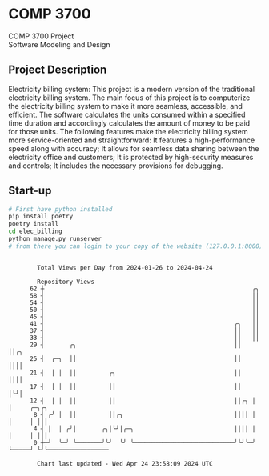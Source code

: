 # COMP 3700
COMP 3700 Project  
Software Modeling and Design
## Project Description
Electricity billing system: This project is a modern version of the traditional electricity billing system. The main focus of this project is to computerize the electricity billing system to make it more seamless, accessible, and efficient. The software calculates the units consumed within a specified time duration and accordingly calculates the amount of money to be paid for those units. The following features make the electricity billing system more service-oriented and straightforward: It features a high-performance speed along with accuracy; It allows for seamless data sharing between the electricity office and customers; It is protected by high-security measures and controls; It includes the necessary provisions for debugging.

## Start-up
```bash
# First have python installed
pip install poetry
poetry install
cd elec_billing
python manage.py runserver
# from there you can login to your copy of the website (127.0.0.1:8000), default creds are admin/admin
```

```

        Total Views per Day from 2024-01-26 to 2024-04-24

        Repository Views
      62 ┼                                                          ╭╮
      58 ┤                                                          ││
      54 ┤                                                          ││
      50 ┤                                                          ││
      45 ┤                                                          ││
      41 ┤                                                     ╭╮   ││
      37 ┤                                                     ││   ││
      33 ┤                                                     ││   ││
      29 ┤       ╭╮                                            ││   ││╭╮
      25 ┤  ╭─╮  ││                                            ││   ││││
      21 ┤  │ │  ││         ╭╮                                 ││   ││││
      17 ┤  │ │  ││         ││                                 ││   │╰╯│
      12 ┤  │ │  ││         ││                                 ││╭╮ │  │     ╭─╮╭╮
       8 ┤ ╭╯ │  ││         ││╭╮                               ││││ │  │     │ │││
       4 ┤ │  │ ╭╯│       ╭╮│╰╯│╭─╮                            ││││ │  │     │ │││
       0 ┼─╯  ╰─╯ ╰───────╯╰╯  ╰╯ ╰────────────────────────────╯╰╯╰─╯  ╰─────╯ ╰╯╰─────────────────

        Chart last updated - Wed Apr 24 23:58:09 2024 UTC
        
```

